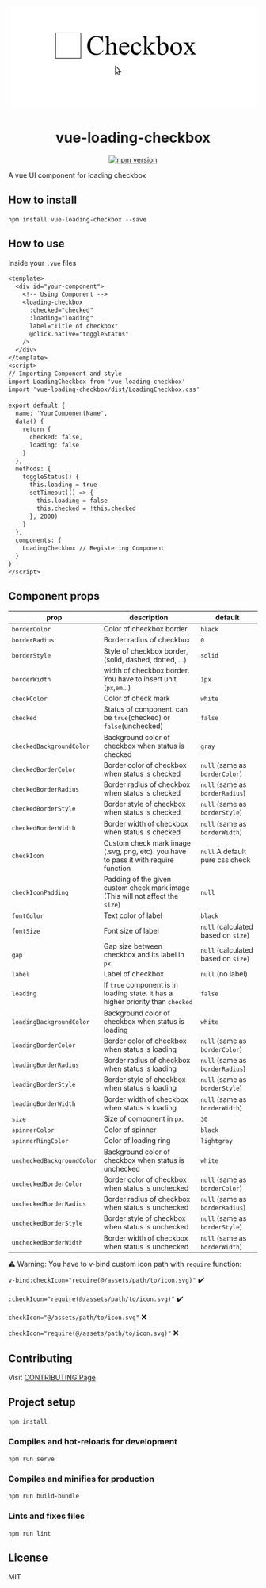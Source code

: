 <p align="center">
  <a href="#">
    <img src="https://github.com/Carrene/vue-loading-checkbox/blob/master/src/assets/checkbox-demo.gif?raw=true" alt="vue-loading-checkbox" />
  </a>
</p>

<h1 align="center" >vue-loading-checkbox</h1>

<p align="center" class="badges" >
  <a href="https://www.npmjs.com/package/vue-loading-checkbox"><img src="https://badge.fury.io/js/vue-loading-checkbox.svg" alt="npm version" /></a>
</p>

A vue UI component for loading checkbox

## How to install

```
npm install vue-loading-checkbox --save
```

## How to use

Inside your `.vue` files

```vue
<template>
  <div id="your-component">
    <!-- Using Component -->
    <loading-checkbox
      :checked="checked"
      :loading="loading"
      label="Title of checkbox"
      @click.native="toggleStatus"
    />
  </div>
</template>
<script>
// Importing Component and style
import LoadingCheckbox from 'vue-loading-checkbox'
import 'vue-loading-checkbox/dist/LoadingCheckbox.css'

export default {
  name: 'YourComponentName',
  data() {
    return {
      checked: false,
      loading: false
    }
  },
  methods: {
    toggleStatus() {
      this.loading = true
      setTimeout(() => {
        this.loading = false
        this.checked = !this.checked
      }, 2000)
    }
  },
  components: {
    LoadingCheckbox // Registering Component
  }
}
</script>
```

## Component props

| prop                       | description                                                                         | default                             |
| -------------------------- | ----------------------------------------------------------------------------------- | ----------------------------------- |
| `borderColor`              | Color of checkbox border                                                            | `black`                             |
| `borderRadius`             | Border radius of checkbox                                                           | `0`                                 |
| `borderStyle`              | Style of checkbox border, (solid, dashed, dotted, ...)                              | `solid`                             |
| `borderWidth`              | width of checkbox border. You have to insert unit (`px`,`em`...)                    | `1px`                               |
| `checkColor`               | Color of check mark                                                                 | `white`                             |
| `checked`                  | Status of component. can be `true`(checked) or `false`(unchecked)                   | `false`                             |
| `checkedBackgroundColor`   | Background color of checkbox when status is checked                                 | `gray`                              |
| `checkedBorderColor`       | Border color of checkbox when status is checked                                     | `null` (same as `borderColor`)      |
| `checkedBorderRadius`      | Border radius of checkbox when status is checked                                    | `null` (same as `borderRadius`)     |
| `checkedBorderStyle`       | Border style of checkbox when status is checked                                     | `null` (same as `borderStyle`)      |
| `checkedBorderWidth`       | Border width of checkbox when status is checked                                     | `null` (same as `borderWidth`)      |
| `checkIcon`                | Custom check mark image (.svg, png, etc). you have to pass it with require function | `null` A default pure css check     |
| `checkIconPadding`         | Padding of the given custom check mark image (This will not affect the `size`)      | `null`                              |
| `fontColor`                | Text color of label                                                                 | `black`                             |
| `fontSize`                 | Font size of label                                                                  | `null` (calculated based on `size`) |
| `gap`                      | Gap size between checkbox and its label in `px`.                                    | `null` (calculated based on `size`) |
| `label`                    | Label of checkbox                                                                   | `null` (no label)                   |
| `loading`                  | If `true` component is in loading state. it has a higher priority than `checked`    | `false`                             |
| `loadingBackgroundColor`   | Background color of checkbox when status is loading                                 | `white`                             |
| `loadingBorderColor`       | Border color of checkbox when status is loading                                     | `null` (same as `borderColor`)      |
| `loadingBorderRadius`      | Border radius of checkbox when status is loading                                    | `null` (same as `borderRadius`)     |
| `loadingBorderStyle`       | Border style of checkbox when status is loading                                     | `null` (same as `borderStyle`)      |
| `loadingBorderWidth`       | Border width of checkbox when status is loading                                     | `null` (same as `borderWidth`)      |
| `size`                     | Size of component in `px`.                                                          | `30`                                |
| `spinnerColor`             | Color of spinner                                                                    | `black`                             |
| `spinnerRingColor`         | Color of loading ring                                                               | `lightgray`                         |
| `uncheckedBackgroundColor` | Background color of checkbox when status is unchecked                               | `white`                             |
| `uncheckedBorderColor`     | Border color of checkbox when status is unchecked                                   | `null` (same as `borderColor`)      |
| `uncheckedBorderRadius`    | Border radius of checkbox when status is unchecked                                  | `null` (same as `borderRadius`)     |
| `uncheckedBorderStyle`     | Border style of checkbox when status is unchecked                                   | `null` (same as `borderStyle`)      |
| `uncheckedBorderWidth`     | Border width of checkbox when status is unchecked                                   | `null` (same as `borderWidth`)      |

:warning: Warning: You have to v-bind custom icon path with `require` function:

`v-bind:checkIcon="require(@/assets/path/to/icon.svg)"` :heavy_check_mark:

`:checkIcon="require(@/assets/path/to/icon.svg)"` :heavy_check_mark:

`checkIcon="@/assets/path/to/icon.svg"` :x:

`checkIcon="require(@/assets/path/to/icon.svg)"` :x:

## Contributing

Visit [CONTRIBUTING Page](https://github.com/Carrene/vue-loading-checkbox/blob/master/CONTRIBUTING.md)

## Project setup

```
npm install
```

### Compiles and hot-reloads for development

```
npm run serve
```

### Compiles and minifies for production

```
npm run build-bundle
```

### Lints and fixes files

```
npm run lint
```

## License

MIT
